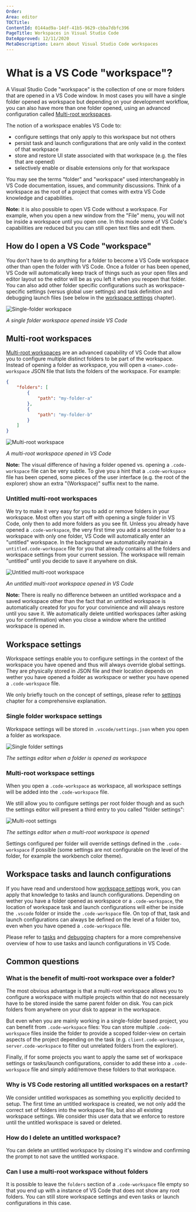 ```yaml
---
Order:
Area: editor
TOCTitle:
ContentId: 0144ad9a-14df-41b5-9629-cbba7dbfc396
PageTitle: Workspaces in Visual Studio Code
DateApproved: 12/11/2020
MetaDescription: Learn about Visual Studio Code workspaces
---
```

# What is a VS Code "workspace"?

A Visual Studio Code "workspace" is the collection of one or more folders that are opened in a VS Code window. In most cases you will have a single folder opened as workspace but depending on your development workflow, you can also have more than one folder opened, using an advanced configuration called [Multi-root workspaces](#multi-root-workspaces).

The notion of a workspace enables VS Code to:
- configure settings that only apply to this workspace but not others
- persist task and launch configurations that are only valid in the context of that workpsace
- store and restore UI state associated with that workspace (e.g. the files that are opened)
- selectively enable or disable extensions only for that workspace

You may see the terms "folder" and "workspace" used interchangeably in VS Code documentation, issues, and community discussions. Think of a workspace as the root of a project that comes with extra VS Code knowledge and capabilities.

**Note:** it is also possible to open VS Code without a workspace. For example, when you open a new window from the "File" menu, you will not be inside a workspace until you open one. In this mode some of VS Code's capabilities are reduced but you can still open text files and edit them.

## How do I open a VS Code "workspace"

You don't have to do anything for a folder to become a VS Code workspace other than open the folder with VS Code. Once a folder or has been opened, VS Code will automatically keep track of things such as your open files and editor layout so the editor will be as you left it when you reopen that folder. You can also add other folder specific configurations such as workspace-specific settings (versus global user settings) and task definition and debugging launch files (see below in the [workspace settings](#workspace-settings) chapter).

![Single-folder workspace](images/workspaces/single-folder-workspace.png)

*A single folder workspace opened inside VS Code*

## Multi-root workspaces

[Multi-root workspaces](/docs/editor/multi-root-workspaces.md) are an advanced capability of VS Code that allow you to configure multiple distinct folders to be part of the workspace. Instead of opening a folder as workspace, you will open a `<name>.code-workspace` JSON file that lists the folders of the workspace. For example:

```json
{
	"folders": [
		{
			"path": "my-folder-a"
		},
		{
			"path": "my-folder-b"
		}
	]
}
```

![Multi-root workspace](images/workspaces/multi-root-workspace.png)

*A multi-root workspace opened in VS Code*

**Note:** The visual difference of having a folder opened vs. opening a `.code-workspace` file can be very subtle. To give you a hint that a `.code-workspace` file has been opened, some pieces of the user interface (e.g. the root of the explorer) show an extra "(Workspace)" suffix next to the name.

### Untitled multi-root workspaces

We try to make it very easy for you to add or remove folders in your workspace. Most often you start off with opening a single folder in VS Code, only then to add more folders as you see fit. Unless you already have opened a `.code-workspace`, the very first time you add a second folder to a workspace with only one folder, VS Code will automatically enter an "untitled" workspace. In the background we automatically maintain a `untitled.code-workspace` file for you that already contains all the folders and workspace settings from your current session. The workspace will remain "untitled" until you decide to save it anywhere on disk.

![Untitled multi-root workspace](images/workspaces/untitled-workspace.png)

*An untitled multi-root workspace opened in VS Code*

**Note:** There is really no difference between an untitled workspace and a saved workspace other than the fact that an untitled workspace is automatically created for you for your convinience and will always restore until you save it. We automatically delete untitled workspaces (after asking you for confirmation) when you close a window where the untitled workspace is opened in.

## Workspace settings

Workspace settings enable you to configure settings in the context of the workspace you have opened and thus will always override global settings. They are physically stored in JSON file and their location depends on wether you have opened a folder as workspace or wether you have opened a `.code-workspace` file.

We only briefly touch on the concept of settings, please refer to [settings](/docs/getstarted/settings.md) chapter for a comprehensive explanation.

### Single folder workspace settings

Workspace settings will be stored in `.vscode/settings.json` when you open a folder as workspace.

![Single folder settings](images/workspaces/single-folder-settings.png)

*The settings editor when a folder is opened as workspace*

### Multi-root workspace settings

When you open a `.code-workspace` as workspace, all workspace settings will be added into the `.code-workspace` file.

We still allow you to configure settings per root folder though and as such the settings editor will present a third entry to you called "folder settings":

![Multi-root settings](images/workspaces/multi-root-settings.png)

*The settings editor when a multi-root workspace is opened*

Settings configured per folder will override settings defined in the `.code-workspace` if possible (some settings are not configurable on the level of the folder, for example the workbench color theme).

## Workspace tasks and launch configurations

If you have read and understood how [workspace settings](#workspace-settings) work, you can apply that knowledge to tasks and launch configurations. Depending on wether you have a folder opened as workspace or a `.code-workspace`, the location of workspace task and launch configurations will either be inside the `.vscode` folder or inside the `.code-workspace` file. On top of that, task and launch configurations can always be defined on the level of a folder too, even when you have opened a `.code-workspace` file.

Please refer to [tasks](docs/editor/tasks.md) and [debugging](docs/editor/debugging.md) chapters for a more comprehensive overview of how to use tasks and launch configurations in VS Code.

## Common questions

### What is the benefit of multi-root workspace over a folder?

The most obvious advantage is that a multi-root workspace allows you to configure a workspace with multiple projects within that do not necessarely have to be stored inside the same parent folder on disk. You can pick folders from anywhere on your disk to appear in the workspace.

But even when you are mainly working in a single-folder based project, you can benefit from `.code-workspace` files: You can store multiple `.code-workspace` files inside the folder to provide a scoped folder-view on certain aspects of the project depending on the task (e.g. `client.code-workspace`, `server.code-workspace` to filter out unrelated folders from the explorer).

Finally, if for some projects you want to apply the same set of workspace settings or tasks/launch configurations, consider to add these into a `.code-workspace` file and simply add/remove these folders to that workspace.

### Why is VS Code restoring all untitled workspaces on a restart?

We consider untitled workspaces as something you explicitly decided to setup. The first time an untitled workspace is created, we not only add the correct set of folders into the workspace file, but also all existing workspace settings. We consider this user data that we enforce to restore until the untitled workspace is saved or deleted.

### How do I delete an untitled workspace?

You can delete an untitled workspace by closing it's window and confirming the prompt to not save the untitled workspace.

### Can I use a multi-root workspace without folders

It is possible to leave the `folders` section of a `.code-workspace` file empty so that you end up with a instance of VS Code that does not show any root folders. You can still store workspace settings and even tasks or launch configurations in this case.